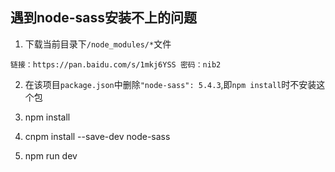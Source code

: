 
## 遇到node-sass安装不上的问题

1. 下载当前目录下`/node_modules/*`文件 

`
链接：https://pan.baidu.com/s/1mkj6YSS 密码：nib2
`

2. 在该项目`package.json`中删除`"node-sass": 5.4.3`,即`npm install`时不安装这个包

3. npm install

4. cnpm install --save-dev node-sass

5. npm run dev

